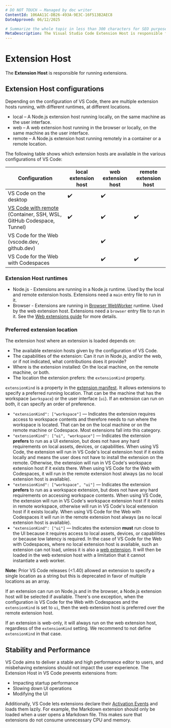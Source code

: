 ```yaml
---
# DO NOT TOUCH — Managed by doc writer
ContentId: 106AA11C-DB26-493A-9E3C-16F513B2AEC8
DateApproved: 06/12/2025

# Summarize the whole topic in less than 300 characters for SEO purpose
MetaDescription: The Visual Studio Code Extension Host is responsible for managing extensions and ensuring the stability and performance of Visual Studio Code.
---
```


# Extension Host

The **Extension Host** is responsible for running extensions.

## Extension Host configurations

Depending on the configuration of VS Code, there are multiple extension hosts running, with different runtimes, at different locations.

* local – A Node.js extension host running locally, on the same machine as the user interface.
* web – A web extension host running in the browser or locally, on the same machine as the user interface.
* remote – A Node.js extension host running remotely in a container or a remote location.

The following table shows which extension hosts are available in the various configurations of VS Code:

| Configuration | local extension host  | web extension host | remote extension host |
--- | --- | --- | ---
| VS Code on the desktop | ✔️ | ✔️ |  |
| [VS Code with remote](/docs/remote/remote-overview) (Container, SSH, WSL, GitHub Codespace, Tunnel) | ✔️ | ✔️ | ✔️ |
| VS Code for the Web (vscode.dev, github.dev) |  | ✔️ |   |
| VS Code for the Web with Codespaces |  | ✔️ | ✔️ |

### Extension Host runtimes

* Node.js - Extensions are running in a Node.js runtime. Used by the local and remote extension hosts. Extensions need a `main` entry file to run in it.
* Browser - Extensions are running in [Browser WebWorker](https://developer.mozilla.org/docs/Web/API/Web_Workers_API) runtime. Used by the web extension host. Extensions need a `browser` entry file to run in it. See the [Web extensions guide](/api/extension-guides/web-extensions) for more details.

### Preferred extension location

The extension host where an extension is loaded depends on:

* The available extension hosts given by the configuration of VS Code.
* The capabilities of the extension: Can it run in Node.js, and/or the web, or if not indicated, what contributions does it provide?
* Where is the extension installed: On the local machine, on the remote machine, or both.
* The location the extension prefers: the `extensionKind` property.

`extensionKind` is a property in the [extension manifest](/api/references/extension-manifest). It allows extensions to specify a preferred running location. That can be the machine that has the workspace (`workspace`) or the user interface (`ui`). If an extension can run on both, it can specify an order of preference.

* `"extensionKind": ["workspace"]` — Indicates the extension requires access to workspace contents and therefore needs to run where the workspace is located. That can be on the local machine or on the remote machine or Codespace. Most extensions fall into this category.
* `"extensionKind": ["ui", "workspace"]` — Indicates the extension **prefers** to run as a UI extension, but does not have any hard requirements on local assets, devices, or capabilities. When using VS Code, the extension will run in VS Code's local extension host if it exists locally and means the user does not have to install the extension on the remote. Otherwise, the extension will run in VS Code's workspace extension host if it exists there. When using VS Code for the Web with Codespaces, it will run in the remote extension host always (as no local extension host is available).
* `"extensionKind": ["workspace", "ui"]` — Indicates the extension **prefers** to run as a workspace extension, but does not have any hard requirements on accessing workspace contents. When using VS Code, the extension will run in VS Code's workspace extension host if it exists in remote workspace, otherwise will run in VS Code's local extension host if it exists locally. When using VS Code for the Web with Codespaces it will run in the remote extension host always (as no local extension host is available).
* `"extensionKind": ["ui"]` — Indicates the extension **must** run close to the UI because it requires access to local assets, devices, or capabilities or because low latency is required. In the case of VS Code for the Web with Codespaces, where no local extension host is available, such an extension can not load, unless it is also a [web extension](/api/extension-guides/web-extensions). It will then be loaded in the web extension host with a limitation that it cannot instantiate a web worker.

**Note:** Prior VS Code releases (<1.40) allowed an extension to specify a single location as a string but this is deprecated in favor of multiple locations as an array.

If an extension can run on Node.js and in the browser, a Node.js extension host will be selected if available. There's one exception, when the configuration is VS Code for the Web with Codespaces and the `extensionKind` is set to `ui`, then the web extension host is preferred over the remote extension host.

If an extension is web-only, it will always run on the web extension host, regardless of the `extensionKind` setting. We recommend to not define `extensionKind` in that case.

## Stability and Performance

VS Code aims to deliver a stable and high performance editor to users, and misbehaving extensions should not impact the user experience. The Extension Host in VS Code prevents extensions from:

* Impacting startup performance
* Slowing down UI operations
* Modifying the UI

Additionally, VS Code lets extensions declare their [Activation Events](/api/references/activation-events) and loads them lazily. For example, the Markdown extension should only be loaded when a user opens a Markdown file. This makes sure that extensions do not consume unnecessary CPU and memory.
